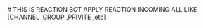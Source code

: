 </detail>
# THIS IS REACTION BOT APPLY REACTION INCOMING ALL LIKE [CHANNEL ,GROUP ,PRIVITE ,etc]
</detail>
